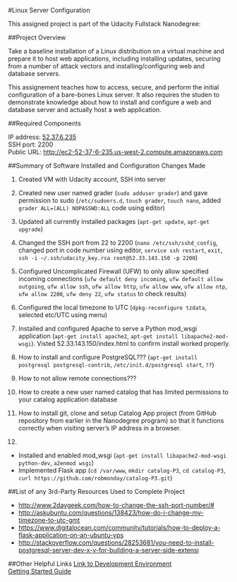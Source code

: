 #Linux Server Configuration 

This assigned project is part of the Udacity Fullstack Nanodegree:

##Project Overview

Take a baseline installation of a Linux distribution on a virtual machine and prepare it to host web applications, including installing updates, securing from a number of attack vectors and installing/configuring web and database servers.

This assignement teaches how to access, secure, and perform the initial configuration of a bare-bones Linux server. It also requires the studen to demonstrate knowledge about how to install and configure a web and database server and actually host a web application.

##Required Components

IP address: <a href="http://52.37.6.235" target="_blank">52.37.6.235</a><br>
SSH port: 2200<br>
Public URL: <a href="http://ec2-52-37-6-235.us-west-2.compute.amazonaws.com" target="_blank">http://ec2-52-37-6-235.us-west-2.compute.amazonaws.com</a><br>

##Summary of Software Installed and Configuration Changes Made

1. Created VM with Udacity account, SSH into server

1. Created new user named grader (`sudo adduser grader`) and gave permission to sudo (`/etc/sudoers.d`, `touch grader`, `touch nano`, added `grader ALL=(ALL) NOPASSWD:ALL` code using editor)

1. Updated all currently installed packages (`apt-get update`, `apt-get upgrade`)

1. Changed the SSH port from 22 to 2200 (`nano /etc/ssh/sshd_config`, changed port in code number using editor, `service ssh restart`, `exit`, `ssh -i ~/.ssh/udacity_key.rsa root@52.33.143.150 -p 2200`)

1. Configured Uncomplicated Firewall (UFW) to only allow specified incoming connections (`ufw default deny incoming`, `ufw default allow outgoing`, `ufw allow ssh`, `ufw allow http`, `ufw allow www`, `ufw allow ntp`, `ufw allow 2200`, `ufw deny 22`, `ufw status` to check results)

1. Configured the local timezone to UTC (`dpkg-reconfigure tzdata`, selected etc/UTC using menu)

1. Installed and configured Apache to serve a Python mod_wsgi application (`apt-get install apache2`, `apt-get install libapache2-mod-wsgi`).  Visted 52.33.143.150/index.html to confirm install worked properly.

1. How to install and configure PostgreSQL???
(`apt-get install postgresql postgresql-contrib`, `/etc/init.d/postgresql start`, `??`)


1. How to not allow remote connections???

1. How to create a new user named catalog that has limited permissions to your catalog application database

1. How to install git, clone and setup Catalog App project (from GitHub repository from earlier in the Nanodegree program) so that it functions correctly when visiting server’s IP address in a browser. 

1. 



- Installed and enabled mod_wsgi (`apt-get install libapache2-mod-wsgi python-dev`, `a2enmod wsgi`)
- Implemented Flask app (`cd /var/www`, `mkdir catalog-P3`, `cd catalog-P3`, `curl https://github.com/robmonday/catalog-P3.git`)

##List of any 3rd-Party Resources Used to Complete Project
- http://www.2daygeek.com/how-to-change-the-ssh-port-number/#
- http://askubuntu.com/questions/138423/how-do-i-change-my-timezone-to-utc-gmt
- https://www.digitalocean.com/community/tutorials/how-to-deploy-a-flask-application-on-an-ubuntu-vps
- http://stackoverflow.com/questions/28253681/you-need-to-install-postgresql-server-dev-x-y-for-building-a-server-side-extensi

##Other Helpful Links
<a href="https://www.udacity.com/account#!/development_environment" target="_blank">Link to Development Environment</a>
<br>
<a href="https://docs.google.com/document/d/1J0gpbuSlcFa2IQScrTIqI6o3dice-9T7v8EDNjJDfUI/pub?embedded=true" target="_blank">Getting Started Guide</a>
